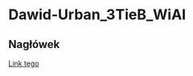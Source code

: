 # Dawid-Urban_3TieB_WiAI

## Nagłówek
[ Link tego ](file:///C:/Users/student.PRACOWNIA/Desktop/Nowy%20folder/t.html)
